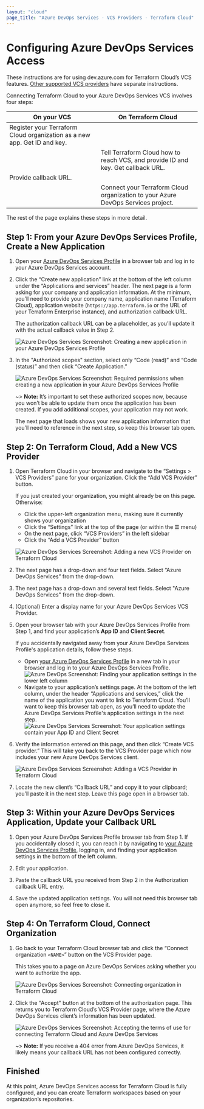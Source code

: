 ```yaml
---
layout: "cloud"
page_title: "Azure DevOps Services - VCS Providers - Terraform Cloud"
---
```


# Configuring Azure DevOps Services Access
These instructions are for using dev.azure.com for Terraform Cloud’s VCS features. [Other supported VCS providers](./index.html) have separate instructions.

Connecting Terraform Cloud to your Azure DevOps Services VCS involves four steps:

On your VCS | On Terraform Cloud
--|--
Register your Terraform Cloud organization as a new app. Get ID and key. | &nbsp;
&nbsp; | Tell Terraform Cloud how to reach VCS, and provide ID and key. Get callback URL.
Provide callback URL. | &nbsp;
&nbsp; | Connect your Terraform Cloud organization to your Azure DevOps Services project.

The rest of the page explains these steps in more detail.

## Step 1: From your Azure DevOps Services Profile, Create a New Application

1. Open your [Azure DevOps Services Profile](https://aex.dev.azure.com) in a browser tab and log in to your Azure DevOps Services account.

2. Click the “Create new application” link at the bottom of the left column under the “Applications and services” header. The next page is a form asking for your company and application information. At the minimum, you’ll need to provide your company name, application name (Terraform Cloud), application website (`https://app.terraform.io` or the URL of your Terraform Enterprise instance), and authorization callback URL.
    
    The authorization callback URL can be a placeholder, as you’ll update it with the actual callback value in Step 2.

    ![Azure DevOps Services Screenshot: Creating a new application in your Azure DevOps Services Profile](./images/azure-dev-ops-01-register-application.png)

3. In the "Authorized scopes" section, select only “Code (read)” and “Code (status)” and then click “Create Application.”

    ![Azure DevOps Services Screenshot: Required permissions when creating a new application in your Azure DevOps Services Profile](./images/azure-dev-ops-02-create-app-permissions.png)

    ~> **Note:** It’s important to set these authorized scopes now, because you won’t be able to update them once the application has been created. If you add additional scopes, your application may not work.

    The next page that loads shows your new application information that you’ll need to reference in the next step, so keep this browser tab open.

## Step 2: On Terraform Cloud, Add a New VCS Provider

1. Open Terraform Cloud in your browser and navigate to the “Settings > VCS Providers” pane for your organization. Click the “Add VCS Provider” button.

    If you just created your organization, you might already be on this page. Otherwise:
    - Click the upper-left organization menu, making sure it currently shows your organization
    - Click the “Settings” link at the top of the page (or within the &#9776; menu)
    - On the next page, click “VCS Providers” in the left sidebar
    - Click the “Add a VCS Provider” button

    ![Azure DevOps Services Screenshot: Adding a new VCS Provider on Terraform Cloud](./images/azure-dev-ops-03-vcs-settings.png)

2. The next page has a drop-down and four text fields. Select “Azure DevOps Services” from the drop-down.

2. The next page has a drop-down and several text fields. Select "Azure DevOps Services" from the drop-down.
3. (Optional) Enter a display name for your Azure DevOps Services VCS Provider.

4. Open your browser tab with your Azure DevOps Services Profile from Step 1, and find your application’s **App ID** and **Client Secret**.

    If you accidentally navigated away from your Azure DevOps Services Profile's application details, follow these steps.
    - Open [your Azure DevOps Services Profile](https://aex.dev.azure.com) in a new tab in your browser and log in to your Azure DevOps Services Profile. 
    ![Azure DevOps Screenshot: Finding your application settings in the lower left column](./images/azure-dev-ops-04-apps-and-services.png)
    - Navigate to your application’s settings page. At the bottom of the left column, under the header “Applications and services,” click the name of the application you want to link to Terraform Cloud. You’ll want to keep this browser tab open, as you’ll need to update the Azure DevOps Services Profile's application settings in the next step.
    ![Azure DevOps Services Screenshot: Your application settings contain your App ID and Client Secret](./images/azure-dev-ops-05-application-settings.png)

5. Verify the information entered on this page, and then click “Create VCS provider.” This will take you back to the VCS Provider page which now includes your new Azure DevOps Services client.

    ![Azure DevOps Services Screenshot: Adding a VCS Provider in Terraform Cloud](./images/azure-dev-ops-06-add-vcs-provider.png)

6. Locate the new client’s “Callback URL” and copy it to your clipboard; you’ll paste it in the next step. Leave this page open in a browser tab.

## Step 3: Within your Azure DevOps Services Application, Update your Callback URL

1. Open your Azure DevOps Services Profile browser tab from Step 1. If you accidentally closed it, you can reach it by navigating to [your Azure DevOps Services Profile](https://aex.dev.azure.com), logging in, and finding your application settings in the bottom of the left column.

2. Edit your application. 

3. Paste the callback URL you received from Step 2 in the Authorization callback URL entry. 

4. Save the updated application settings. You will not need this browser tab open anymore, so feel free to close it.

## Step 4: On Terraform Cloud, Connect Organization

1. Go back to your Terraform Cloud browser tab and click the “Connect organization `<NAME>`” button on the VCS Provider page.

    This takes you to a page on Azure DevOps Services asking whether you want to authorize the app. 

    ![Azure DevOps Services Screenshot: Connecting organization in Terraform Cloud](./images/azure-dev-ops-07-connect-organization.png)

2. Click the "Accept" button at the bottom of the authorization page. This returns you to Terraform Cloud’s VCS Provider page, where the Azure DevOps Services client’s information has been updated.

    ![Azure DevOps Services Screenshot: Accepting the terms of use for connecting Terraform Cloud and Azure DevOps Services](./images/azure-dev-ops-08-grant-access.png)

    ~> **Note:** If you receive a 404 error from Azure DevOps Services, it likely means your callback URL has not been configured correctly.

## Finished

At this point, Azure DevOps Services access for Terraform Cloud is fully configured, and you can create Terraform workspaces based on your organization’s repositories.
